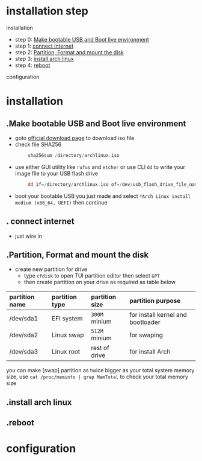 # installation step
installation
- step 0: [Make bootable USB and Boot live environment](#Make-bootable-USB-and-Boot-live-environment "goto Make-bootable-USB-and-Boot-live-environment")
- step 1: [connect internet](#connect-internet "goto .-connect-internet")
- step 2: [Partition, Format and mount the disk](#Partition-Format-and-mount-the-disk "goto Partition-Format-and-mount-the-disk")
- step 3: [install arch linux](#installation "goto install arch linux")
- step 4: [reboot](#reboot "goto reboot")

configuration
# installation
## .Make bootable USB and Boot live environment
- goto [official download page](https://archlinux.org/download/) to download iso file
- check file SHA256
```asm
        sha256sum /directory/archlinux.iso
```
- use either GUI utility like `rufus` and `etcher` or use CLI `dd` to write your image file to your USB flash drive
```asm
        dd if=/directory/archlinux.iso of=/dev/usb_flash_drive_file_name status=progress
```
- boot your bootable USB you just made and select `*Arch Linux install medium (x86_64, UEFI)` then continue
## . connect internet
- just wire in
## .Partition, Format and mount the disk
- create new partition for drive
    - type `cfdisk` to open TUI partition editor then select `GPT`
    - then create partition on your drive as required as table below

partition name | partition type | partition size | partition purpose
:------------- | :------------- | :------------- | :----------------
/dev/sda1      | EFI system     | `300M` minium  | for install kernel and bootloader
/dev/sda2      | Linux swap     | `512M` minium  | for swaping
/dev/sda3      | Linux root     | rest of drive  | for install Arch

you can make [swap] partition as twice bigger as your total system memory size, use `cat /proc/meminfo | grep MemTotal` to check your total memory size
## .install arch linux
## .reboot
# configuration
